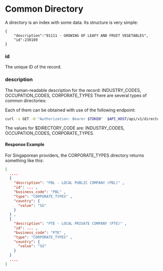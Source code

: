 # Common Directory

A directory is an index with some data. Its structure is very simple:

```
{
    "description":"01111 - GROWING OF LEAFY AND FRUIT VEGETABLES",
    "id":230189
}
```

### id

The unique ID of the record.

### description

The human-readable description for the record: INDUSTRY_CODES, OCCUPATION_CODES, CORPORATE_TYPES
There are several types of common directories:

Each of them can be obtained with use of the following endpoint:

```bash
curl -x GET -H "Authorization: Bearer $TOKEN"  $API_HOST/api/v1/directory/$DIRECTORY_CODE
```

The values for $DIRECTORY_CODE are: INDUSTRY_CODES, OCCUPATION_CODES, CORPORATE_TYPES.

#### Response Example

For Singaporean providers, the CORPORATE_TYPES directory returns something like this:

```json
[
  ....
  {
    "description": "PBL - LOCAL PUBLIC COMPANY (PBL)" ,
    "id": ... ,
    "business_code": "PBL" ,
    "type": "CORPORATE_TYPES" ,
    "country": {
      "value": "SG"
    }
  } ,
  {
    "description": "PTE - LOCAL PRIVATE COMPANY (PTE)" ,
    "id": ... ,
    "business_code": "PTE" ,
    "type": "CORPORATE_TYPES" ,
    "country": {
      "value": "SG"
    }
  }
  ....
]
```
